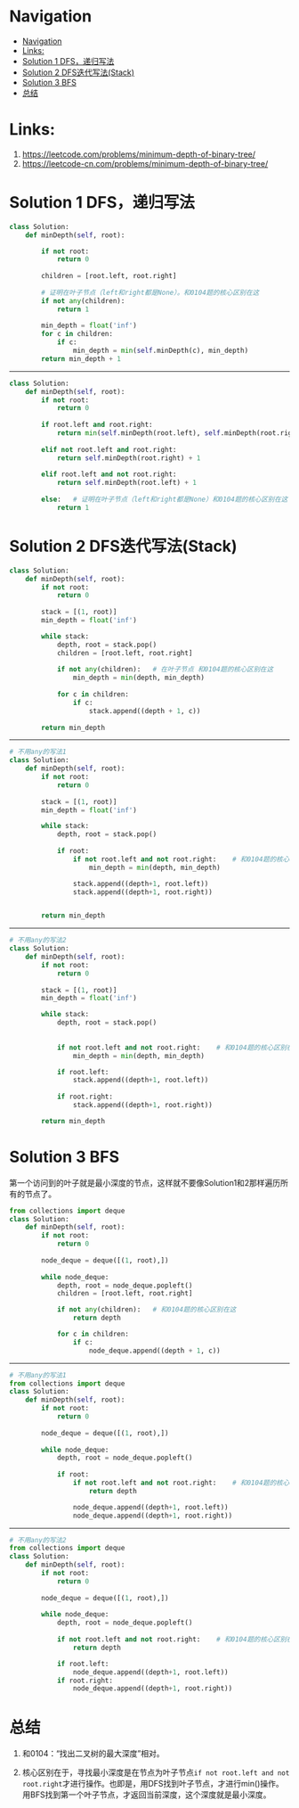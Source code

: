 # Navigation
- [Navigation](#navigation)
- [Links:](#links)
- [Solution 1 DFS，递归写法](#solution-1-dfs%e9%80%92%e5%bd%92%e5%86%99%e6%b3%95)
- [Solution 2 DFS迭代写法(Stack)](#solution-2-dfs%e8%bf%ad%e4%bb%a3%e5%86%99%e6%b3%95stack)
- [Solution 3 BFS](#solution-3-bfs)
- [总结](#%e6%80%bb%e7%bb%93)

# Links:
1. https://leetcode.com/problems/minimum-depth-of-binary-tree/
2. https://leetcode-cn.com/problems/minimum-depth-of-binary-tree/


# Solution 1 DFS，递归写法
```python
class Solution:
    def minDepth(self, root):

        if not root: 
            return 0 
        
        children = [root.left, root.right]
        
        # 证明在叶子节点（left和right都是None）。和0104题的核心区别在这
        if not any(children):
            return 1
        
        min_depth = float('inf')
        for c in children:
            if c:
                min_depth = min(self.minDepth(c), min_depth)
        return min_depth + 1 

```
---
```python
class Solution:
    def minDepth(self, root):
        if not root:
            return 0
        
        if root.left and root.right:
            return min(self.minDepth(root.left), self.minDepth(root.right)) + 1
        
        elif not root.left and root.right:
            return self.minDepth(root.right) + 1
        
        elif root.left and not root.right:
            return self.minDepth(root.left) + 1
        
        else:   # 证明在叶子节点（left和right都是None）和0104题的核心区别在这
            return 1
```

# Solution 2 DFS迭代写法(Stack)
```python
class Solution:
    def minDepth(self, root):
        if not root:
            return 0
        
        stack = [(1, root)]
        min_depth = float('inf')

        while stack:
            depth, root = stack.pop()
            children = [root.left, root.right]
            
            if not any(children):   # 在叶子节点 和0104题的核心区别在这
                min_depth = min(depth, min_depth)
                
            for c in children:
                if c:
                    stack.append((depth + 1, c))
        
        return min_depth 
```
---
```python
# 不用any的写法1
class Solution:
    def minDepth(self, root):
        if not root:
            return 0
        
        stack = [(1, root)]
        min_depth = float('inf')

        while stack:
            depth, root = stack.pop()
            
            if root:
                if not root.left and not root.right:    # 和0104题的核心区别在这
                    min_depth = min(depth, min_depth)

                stack.append((depth+1, root.left))
                stack.append((depth+1, root.right))


        return min_depth

```
---
```python
# 不用any的写法2
class Solution:
    def minDepth(self, root):
        if not root:
            return 0
        
        stack = [(1, root)]
        min_depth = float('inf')

        while stack:
            depth, root = stack.pop()
            
        
            if not root.left and not root.right:    # 和0104题的核心区别在这
                min_depth = min(depth, min_depth)

            if root.left:
                stack.append((depth+1, root.left))
                
            if root.right:
                stack.append((depth+1, root.right))

        return min_depth
```

# Solution 3 BFS
第一个访问到的叶子就是最小深度的节点，这样就不要像Solution1和2那样遍历所有的节点了。
```python
from collections import deque
class Solution:
    def minDepth(self, root):
        if not root:
            return 0
    
        node_deque = deque([(1, root),])
        
        while node_deque:
            depth, root = node_deque.popleft()
            children = [root.left, root.right]

            if not any(children):   # 和0104题的核心区别在这
                return depth

            for c in children:
                if c:
                    node_deque.append((depth + 1, c))
```
---
```python
# 不用any的写法1
from collections import deque
class Solution:
    def minDepth(self, root):
        if not root:
            return 0
    
        node_deque = deque([(1, root),])
        
        while node_deque:
            depth, root = node_deque.popleft()
            
            if root:
                if not root.left and not root.right:    # 和0104题的核心区别在这
                    return depth

                node_deque.append((depth+1, root.left))
                node_deque.append((depth+1, root.right))
```
---
```python
# 不用any的写法2
from collections import deque
class Solution:
    def minDepth(self, root):
        if not root:
            return 0
    
        node_deque = deque([(1, root),])
        
        while node_deque:
            depth, root = node_deque.popleft()
            
            if not root.left and not root.right:    # 和0104题的核心区别在这
                return depth

            if root.left:
                node_deque.append((depth+1, root.left))
            if root.right:
                node_deque.append((depth+1, root.right))
```

# 总结
1. 和0104：“找出二叉树的最大深度”相对。

2. 核心区别在于，寻找最小深度是在节点为叶子节点```if not root.left and not root.right```才进行操作。也即是，用DFS找到叶子节点，才进行min()操作。用BFS找到第一个叶子节点，才返回当前深度，这个深度就是最小深度。